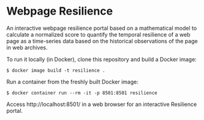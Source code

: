 # Webpage Resilience

An interactive webpage resilience portal based on a mathematical model to calculate a normalized score to quantify the temporal resilience of a web page as a time-series data based on the historical observations of the page in web archives.

To run it locally (in Docker), clone this repository and build a Docker image:

```
$ docker image build -t resilience .
```

Run a container from the freshly built Docker image:

```
$ docker container run --rm -it -p 8501:8501 resilience
```

Access http://localhost:8501/ in a web browser for an interactive Resilience portal.
